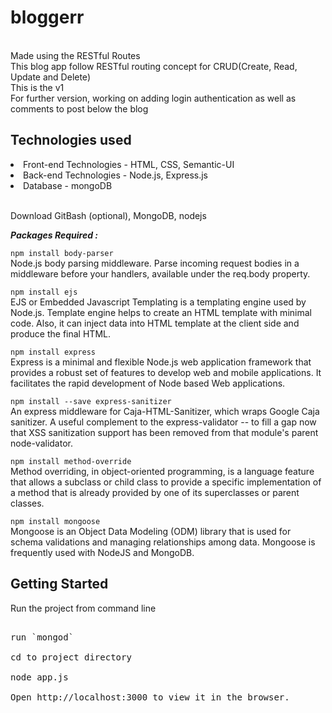 # bloggerr

<br>Made using the RESTful Routes 
<br>This blog app follow RESTful routing concept for CRUD(Create, Read, Update and Delete)
<br>This is the v1
<br>For further version, working on adding login authentication as well as comments to post below the blog

## Technologies used

<li>Front-end Technologies - HTML, CSS, Semantic-UI</li>
<li>Back-end Technologies - Node.js, Express.js</li>
<li>Database - mongoDB</li>

<br>Download GitBash (optional), MongoDB, nodejs

***Packages Required :***

`npm install body-parser`
<br>Node.js body parsing middleware. Parse incoming request bodies in a middleware before your handlers, available under the req.body property.

`npm install ejs`
<br>EJS or Embedded Javascript Templating is a templating engine used by Node.js. Template engine helps to create an HTML template with minimal code. Also, it can inject data into HTML template at the client side and produce the final HTML.

`npm install express`
<br>Express is a minimal and flexible Node.js web application framework that provides a robust set of features to develop web and mobile applications. It facilitates the rapid development of Node based Web applications.

`npm install --save express-sanitizer`
<br>An express middleware for Caja-HTML-Sanitizer, which wraps Google Caja sanitizer. A useful complement to the express-validator -- to fill a gap now that XSS sanitization support has been removed from that module's parent node-validator.

`npm install method-override`
<br>Method overriding, in object-oriented programming, is a language feature that allows a subclass or child class to provide a specific implementation of a method that is already provided by one of its superclasses or parent classes.

`npm install mongoose`
<br>Mongoose is an Object Data Modeling (ODM) library that is used for schema validations and managing relationships among data. Mongoose is frequently used with NodeJS and MongoDB.


## Getting Started

Run the project from command line
<pre><br>run `mongod`
<br>cd to project directory
<br>node app.js
<br>Open http://localhost:3000 to view it in the browser.
</pre>
